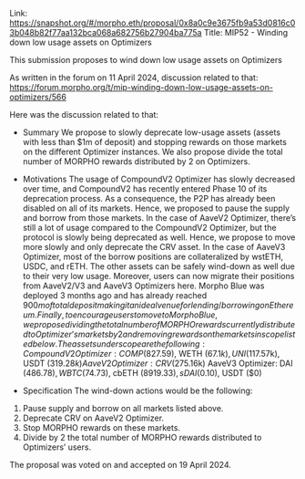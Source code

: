 Link: https://snapshot.org/#/morpho.eth/proposal/0x8a0c9e3675fb9a53d0816c03b048b82f77aa132bca068a682756b27904ba775a
Title: MIP52 - Winding down low usage assets on Optimizers

This submission proposes to wind down low usage assets on Optimizers

As written in the forum on 11 April 2024, discussion related to that: https://forum.morpho.org/t/mip-winding-down-low-usage-assets-on-optimizers/566

Here was the discussion related to that:
- Summary
We propose to slowly deprecate low-usage assets (assets with less than $1m of deposit) and stopping rewards on those markets on the different Optimizer instances. We also propose divide the total number of MORPHO rewards distributed by 2 on Optimizers.

- Motivations
The usage of CompoundV2 Optimizer has slowly decreased over time, and CompoundV2 has recently entered Phase 10 of its deprecation process. As a consequence, the P2P has already been disabled on all of its markets. Hence, we proposed to pause the supply and borrow from those markets.
In the case of AaveV2 Optimizer, there’s still a lot of usage compared to the CompoundV2 Optimizer, but the protocol is slowly being deprecated as well. Hence, we propose to move more slowly and only deprecate the CRV asset.
In the case of AaveV3 Optimizer, most of the borrow positions are collateralized by wstETH, USDC, and rETH. The other assets can be safely wind-down as well due to their very low usage.
Moreover, users can now migrate their positions from AaveV2/V3 and AaveV3 Optimizers here. Morpho Blue was deployed 3 months ago and has already reached $900m of total deposit making it an ideal venue for lending/borrowing on Ethereum.
Finally, to encourage users to move to Morpho Blue, we propose dividing the total number of MORPHO rewards currently distributed to Optimizer’s markets by 2 and removing rewards on the markets in scope listed below.
The assets under scope are the following:
CompoundV2 Optimizer: COMP ($827.59), WETH ($67.1k), UNI ($117.57k), USDT ($319.28k)
AaveV2 Optimizer: CRV ($275.16k)
AaveV3 Optimizer: DAI ($486.78), WBTC ($74.73), cbETH ($8919.33), sDAI ($0.10), USDT ($0)

- Specification
The wind-down actions would be the following:
1. Pause supply and borrow on all markets listed above.
2. Deprecate CRV on AaveV2 Optimizer.
3. Stop MORPHO rewards on these markets.
4. Divide by 2 the total number of MORPHO rewards distributed to Optimizers’ users.

The proposal was voted on and accepted on 19 April 2024.